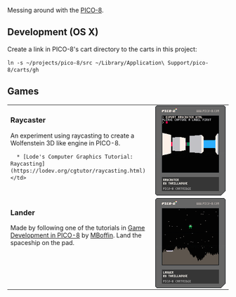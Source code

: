 Messing around with the [PICO-8](http://pico-8.com).

## Development (OS X)
Create a link in PICO-8's cart directory to the carts in this project:

```
ln -s ~/projects/pico-8/src ~/Library/Application\ Support/pico-8/carts/gh
```

## Games
<table>
  <tr>
    <td valign="top">
      <a href="https://joeyschoblaska.github.io/pico-8/raycaster.html">
        <img src="https://raw.githubusercontent.com/joeyschoblaska/pico-8/master/carts/raycaster.p8.png" align="right">
      </a>
      <h3>Raycaster</h3>
      An experiment using raycasting to create a Wolfenstein 3D like engine in PICO-8.

      * [Lode's Computer Graphics Tutorial: Raycasting](https://lodev.org/cgtutor/raycasting.html)
    </td>
  </tr>
  <tr>
    <td valign="top">
      <a href="https://joeyschoblaska.github.io/pico-8/lander.html">
        <img src="https://raw.githubusercontent.com/joeyschoblaska/pico-8/master/carts/lander.p8.png" align="right">
      </a>
      <h3>Lander</h3>
      Made by following one of the tutorials in <a href="https://mboffin.itch.io/gamedev-with-pico-8-issue1">Game Development in PICO-8</a> by <a href="https://mboffin.itch.io/">MBoffin</a>. Land the spaceship on the pad.
    </td>
  </tr>
</table>
